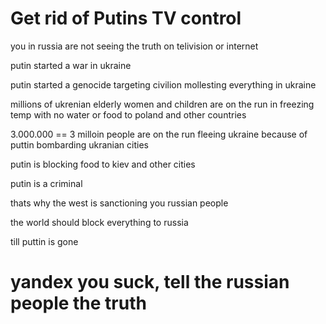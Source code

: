 
# Get rid of Putins TV control

you in russia are not seeing the truth on telivision or internet

putin started a war in ukraine

putin started a genocide targeting civilion mollesting everything in ukraine

millions of ukrenian elderly women and children are on the run in freezing temp with no water or food to poland and other countries

3.000.000 == 3 milloin people are on the run fleeing ukraine because of puttin bombarding ukranian cities

putin is blocking food to kiev and other cities

putin is a criminal

thats why the west is sanctioning you russian people

the world should block everything to russia 

till puttin is gone

# yandex you suck, tell the russian people the truth
